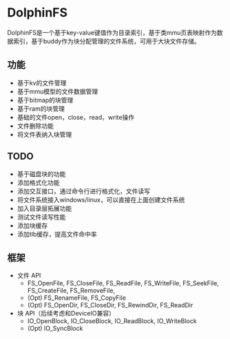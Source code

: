 # DolphinFS

DolphinFS是一个基于key-value键值作为目录索引，基于类mmu页表映射作为数据索引，基于buddy作为块分配管理的文件系统，可用于大块文件存储。

## 功能

* 基于kv的文件管理
* 基于mmu模型的文件数据管理
* 基于bitmap的块管理
* 基于ram的块管理
* 基础的文件open，close，read，write操作
* 文件删除功能
* 将文件表纳入块管理

## TODO

* 基于磁盘块的功能
* 添加格式化功能
* 添加交互接口，通过命令行进行格式化，文件读写
* 将文件系统接入windows/linux，可以直接在上面创建文件系统
* 加入目录层拓展功能
* 测试文件读写性能
* 添加块缓存
* 添加tlb缓存，提高文件命中率

## 框架

- 文件 API
    * FS_OpenFile, FS_CloseFile, FS_ReadFile, FS_WriteFile, FS_SeekFile, FS_CreateFile, FS_RemoveFile,
    * (Opt) FS_RenameFile, FS_CopyFile
    * (Opt) FS_OpenDir, FS_CloseDir, FS_RewindDir, FS_ReadDir
- 块 API（后续考虑和DeviceIO兼容）
    * IO_OpenBlock, IO_CloseBlock, IO_ReadBlock, IO_WriteBlock
    * (Opt) IO_SyncBlock


